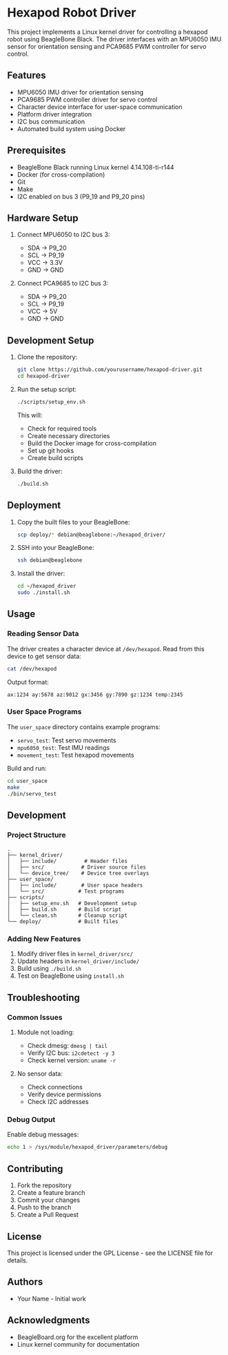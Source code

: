 # Hexapod Robot Driver

This project implements a Linux kernel driver for controlling a hexapod robot using BeagleBone Black. The driver interfaces with an MPU6050 IMU sensor for orientation sensing and PCA9685 PWM controller for servo control.

## Features

- MPU6050 IMU driver for orientation sensing
- PCA9685 PWM controller driver for servo control
- Character device interface for user-space communication
- Platform driver integration
- I2C bus communication
- Automated build system using Docker

## Prerequisites

- BeagleBone Black running Linux kernel 4.14.108-ti-r144
- Docker (for cross-compilation)
- Git
- Make
- I2C enabled on bus 3 (P9_19 and P9_20 pins)

## Hardware Setup

1. Connect MPU6050 to I2C bus 3:
   - SDA -> P9_20
   - SCL -> P9_19
   - VCC -> 3.3V
   - GND -> GND

2. Connect PCA9685 to I2C bus 3:
   - SDA -> P9_20
   - SCL -> P9_19
   - VCC -> 5V
   - GND -> GND

## Development Setup

1. Clone the repository:
   ```bash
   git clone https://github.com/yourusername/hexapod-driver.git
   cd hexapod-driver
   ```

2. Run the setup script:
   ```bash
   ./scripts/setup_env.sh
   ```

   This will:
   - Check for required tools
   - Create necessary directories
   - Build the Docker image for cross-compilation
   - Set up git hooks
   - Create build scripts

3. Build the driver:
   ```bash
   ./build.sh
   ```

## Deployment

1. Copy the built files to your BeagleBone:
   ```bash
   scp deploy/* debian@beaglebone:~/hexapod_driver/
   ```

2. SSH into your BeagleBone:
   ```bash
   ssh debian@beaglebone
   ```

3. Install the driver:
   ```bash
   cd ~/hexapod_driver
   sudo ./install.sh
   ```

## Usage

### Reading Sensor Data

The driver creates a character device at `/dev/hexapod`. Read from this device to get sensor data:

```bash
cat /dev/hexapod
```

Output format:
```
ax:1234 ay:5678 az:9012 gx:3456 gy:7890 gz:1234 temp:2345
```

### User Space Programs

The `user_space` directory contains example programs:
- `servo_test`: Test servo movements
- `mpu6050_test`: Test IMU readings
- `movement_test`: Test hexapod movements

Build and run:
```bash
cd user_space
make
./bin/servo_test
```

## Development

### Project Structure

```
.
├── kernel_driver/
│   ├── include/         # Header files
│   ├── src/            # Driver source files
│   └── device_tree/    # Device tree overlays
├── user_space/
│   ├── include/        # User space headers
│   └── src/           # Test programs
├── scripts/
│   ├── setup_env.sh   # Development setup
│   ├── build.sh       # Build script
│   └── clean.sh       # Cleanup script
└── deploy/            # Built files
```

### Adding New Features

1. Modify driver files in `kernel_driver/src/`
2. Update headers in `kernel_driver/include/`
3. Build using `./build.sh`
4. Test on BeagleBone using `install.sh`

## Troubleshooting

### Common Issues

1. Module not loading:
   - Check dmesg: `dmesg | tail`
   - Verify I2C bus: `i2cdetect -y 3`
   - Check kernel version: `uname -r`

2. No sensor data:
   - Check connections
   - Verify device permissions
   - Check I2C addresses

### Debug Output

Enable debug messages:
```bash
echo 1 > /sys/module/hexapod_driver/parameters/debug
```

## Contributing

1. Fork the repository
2. Create a feature branch
3. Commit your changes
4. Push to the branch
5. Create a Pull Request

## License

This project is licensed under the GPL License - see the LICENSE file for details.

## Authors

- Your Name - Initial work

## Acknowledgments

- BeagleBoard.org for the excellent platform
- Linux kernel community for documentation